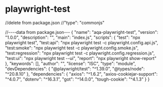 # playwright-test

//delete from package.json
//"type": "commonjs" 


//----data from package.json---
{
"name": "aqa-playwright-test",
"version": "1.0.0",
"description": "",
"main": "index.js",
"scripts": {
"test": "npx playwright test",
"test:api": "npx playwright test -c playwright.config.api.js",
"test:smoke": "npx playwright test -c playwright.config.smoke.js",
"test:regression": "npx playwright test -c playwright.config.regression.js",
"test:ui": "npx playwright test --ui",
"report": "npx playwright show-report"
},
"keywords": [],
"author": "",
"license": "ISC",
"type": "module",
"devDependencies": {
"@playwright/test": "^1.39.0",
"@types/node": "^20.8.10"
},
"dependencies": {
"axios": "^1.6.2",
"axios-cookiejar-support": "^4.0.7",
"dotenv": "^16.3.1",
"got": "^14.0.0",
"tough-cookie": "^4.1.3"
}
}